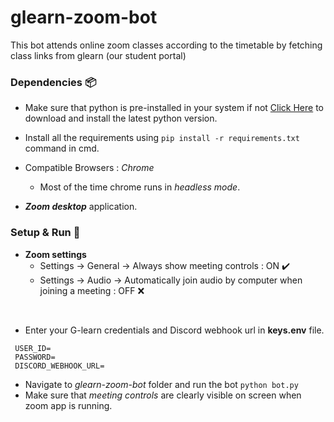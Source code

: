 # glearn-zoom-bot
This bot attends online zoom classes according to the timetable by fetching class links from glearn (our student portal) 

### Dependencies :package:

- Make sure that python is pre-installed in your system if not [Click Here](https://www.python.org/downloads/) to download and install the latest python version.

- Install all the requirements using `pip install -r requirements.txt` command in cmd.

- Compatible Browsers : *Chrome*
  - Most of the time chrome runs in *headless mode*.

- ***Zoom desktop*** application.


### Setup & Run :rocket:
- **Zoom settings**
    -  Settings -> General -> Always show meeting controls : ON :heavy_check_mark: 
    - Settings -> Audio -> Automatically join audio by computer when joining a meeting : OFF :x:
 <br />




- Enter your G-learn credentials and Discord webhook url in **keys.env** file.
```
 USER_ID=
 PASSWORD=
 DISCORD_WEBHOOK_URL=
```
- Navigate to *glearn-zoom-bot* folder and run the bot `python bot.py`
- Make sure that _meeting controls_ are clearly visible on screen when zoom app is running.
